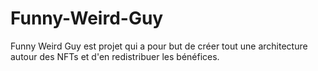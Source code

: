 # Funny-Weird-Guy
Funny Weird Guy est projet qui a pour but de créer tout une architecture autour des NFTs et d'en redistribuer les bénéfices.
